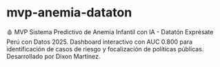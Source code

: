 # mvp-anemia-dataton
🩸 MVP Sistema Predictivo de Anemia Infantil con IA - Datatón Exprésate Perú con Datos 2025. Dashboard interactivo con AUC 0.800 para identificación de casos de riesgo y focalización de políticas públicas. Desarrollado por Dixon Martinez.
